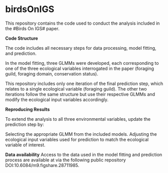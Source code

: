 # birdsOnIGS

This repository contains the code used to conduct the analysis included in the #Birds On IGS# paper.

**Code Structure**

The code includes all necessary steps for data processing, model fitting, and prediction.

In the model fitting, three GLMMs were developed, each corresponding to one of the three ecological variables interrogated in the paper (foraging guild, foraging domain, conservation status).

This repository includes only one iteration of the final prediction step, which relates to a single ecological variable (foraging guild). The other two iterations follow the same structure but use their respective GLMMs and modify the ecological input variables accordingly.

**Reproducing Results**

To extend the analysis to all three environmental variables, update the prediction step by:

Selecting the appropriate GLMM from the included models.
Adjusting the ecological input variables used for prediction to match the ecological variable of interest.

**Data availability**
Access to the data used in the model fitting and prediction process are available at via the following public repository DOI:10.6084/m9.figshare.28711985.
